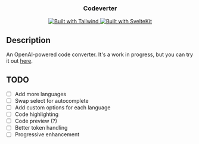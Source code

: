 <p align="center">
  <h3 align="center">Codeverter</h3>
  
 <p align="center">
    <a href="https://tailwindcss.com/">
      <img src="https://img.shields.io/badge/stlying-tailwind-%2338B2AC?style=for-the-badge&logo=tailwind-css" alt="Built with Tailwind">
    </a>
    <a href="https://kit.svelte.dev/">
      <img src="https://img.shields.io/badge/framework-sveltekit-%23FF3E00?style=for-the-badge&logo=svelte" alt="Built with SvelteKit">
    </a>
    
  </p>
</p>

## Description

An OpenAI-powered code converter. It's a work in progress, but you can try it out [here](https://codeverter.vercel.app/).

## TODO

- [ ] Add more languages
- [ ] Swap select for autocomplete
- [ ] Add custom options for each language
- [ ] Code highlighting
- [ ] Code preview (?)
- [ ] Better token handling
- [ ] Progressive enhancement
